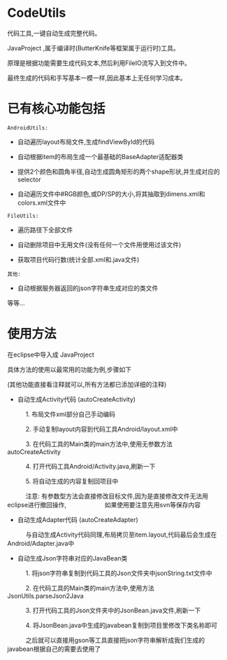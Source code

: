 CodeUtils
=======

代码工具,一键自动生成完整代码。

JavaProject ,属于编译时(ButterKnife等框架属于运行时)工具。

原理是根据功能需要生成代码文本,然后利用FileIO流写入到文件中。

最终生成的代码和手写基本一模一样,因此基本上无任何学习成本。



已有核心功能包括
=======

`AndroidUtils:`

* 自动遍历layout布局文件,生成findViewById的代码

* 自动根据item的布局生成一个最基础的BaseAdapter适配器类

* 提供2个颜色和圆角半径,自动生成圆角矩形的两个shape形状,并生成对应的selector

* 自动遍历文件中#RGB颜色,或DP/SP的大小,将其抽取到dimens.xml和colors.xml文件中


`FileUtils:`

* 遍历路径下全部文件

* 自动删除项目中无用文件(没有任何一个文件用使用过该文件)

* 获取项目代码行数(统计全部.xml和.java文件)


`其他:`

* 自动根据服务器返回的json字符串生成对应的类文件

等等...



使用方法
=======

在eclipse中导入成 JavaProject

具体方法的使用以最常用的功能为例,步骤如下

(其他功能直接看注释就可以,所有方法都已添加详细的注释)



* 自动生成Activity代码 (autoCreateActivity)

　　　1. 布局文件xml部分自己手动编码

　　　2. 手动复制layout内容到代码工具Android/layout.xml中

　　　3. 在代码工具的Main类的main方法中,使用无参数方法 autoCreateActivity

　　　4. 打开代码工具Android/Activity.java,刷新一下

　　　5. 将自动生成的内容复制回项目中

　　　注意: 有参数型方法会直接修改目标文件,因为是直接修改文件无法用eclipse进行撤回操作,
　　　　　　如果使用要注意先用svn等保存内容



* 自动生成Adapter代码 (autoCreateAdapter)

　　　与自动生成Activity代码同理,布局拷贝至item.layout,代码最后会生成在Android/Adapter.java中



* 自动生成Json字符串对应的JavaBean类

　　　1. 将json字符串复制到代码工具的Json文件夹中jsonString.txt文件中

　　　2. 在代码工具的Main类的main方法中,使用方法JsonUtils.parseJson2Java

　　　3. 打开代码工具的Json文件夹中的JsonBean.java文件,刷新一下

　　　4. 将JsonBean.java中生成的javabean复制到项目里修改下类名称即可

　　　之后就可以直接用gson等工具直接把json字符串解析成我们生成的javabean根据自己的需要去使用了
